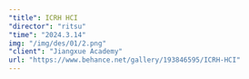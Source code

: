 ```yaml
---
"title": ICRH HCI
"director": "ritsu"
"time": "2024.3.14"
img: "/img/des/01/2.png"
"client": "Jiangxue Academy"
url: "https://www.behance.net/gallery/193846595/ICRH-HCI"
---
```


